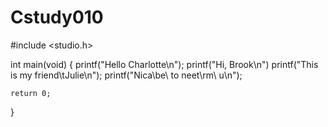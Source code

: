 # Cstudy010
#include <studio.h>

int main(void)
{
    printf("Hello Charlotte\n");
    printf("Hi, Brook\n")
    printf("This is my friend\tJulie\n");
    printf("Nica\be\ to neet\rm\ u\n");
    
    return 0;
}
